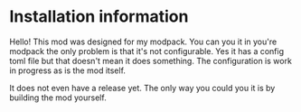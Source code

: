
Installation information
=======

Hello! This mod was designed for my modpack. You can you it in you're modpack the only problem is
that it's not configurable. Yes it has a config toml file but that doesn't mean it does something.
The configuration is work in progress as is the mod itself. 

It does not even have a release yet. The only way you could you it is by building the mod yourself.
